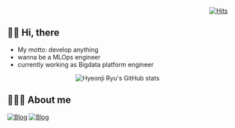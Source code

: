  <div align=right>

 [![Hits](https://hits.seeyoufarm.com/api/count/incr/badge.svg?url=https%3A%2F%2Fgithub.com%2FHyeonji-Ryu%2Fhit-counter&count_bg=%23C3A0D5&title_bg=%23474449&icon=github.svg&icon_color=%23FFFFFF&title=Hits&edge_flat=false)](https://hits.seeyoufarm.com)
 </div>

## 👋🏽 Hi, there

- My motto: develop anything
- wanna be a MLOps engineer
- currently working as Bigdata platform engineer

 <div align=center>

 ![Hyeonji Ryu's GitHub stats](https://github-readme-stats.vercel.app/api?username=Hyeonji-Ryu&hide=stars,contribs&theme=buefy&show_icons=true)
 </div>
</div>

## 👩🏻‍💻 About me

[![Blog](https://img.shields.io/badge/Resume-181717?&color=906da1&?style=for-the-badge&logo=github&logoColor=white)]() [![Blog](https://img.shields.io/badge/Tech_Blog-ff5722?&color=black&?style=for-the-badge&logo=Blogger&logoColor=white)](https://hyeonji-ryu.github.io/)

